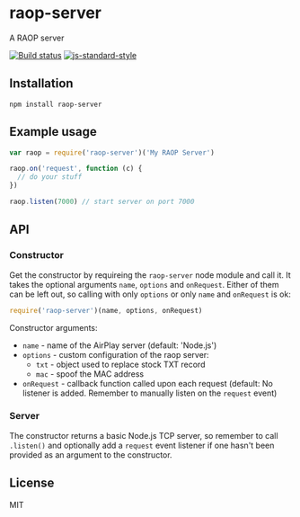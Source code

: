 # raop-server

A RAOP server

[![Build status](https://travis-ci.org/watson/raop-server.svg?branch=master)](https://travis-ci.org/watson/raop-server)
[![js-standard-style](https://img.shields.io/badge/code%20style-standard-brightgreen.svg?style=flat)](https://github.com/feross/standard)

## Installation

```
npm install raop-server
```

## Example usage

```js
var raop = require('raop-server')('My RAOP Server')

raop.on('request', function (c) {
  // do your stuff
})

raop.listen(7000) // start server on port 7000
```

## API

### Constructor

Get the constructor by requireing the `raop-server` node module and call
it. It takes the optional arguments `name`, `options` and `onRequest`.
Either of them can be left out, so calling with only `options` or only
`name` and `onRequest` is ok:

```js
require('raop-server')(name, options, onRequest)
```

Constructor arguments:

- `name` - name of the AirPlay server (default: 'Node.js')
- `options` - custom configuration of the raop server:
  - `txt` - object used to replace stock TXT record
  - `mac` - spoof the MAC address
- `onRequest` - callback function called upon each request (default: No listener is added. Remember to manually listen on the `request` event)

### Server

The constructor returns a basic Node.js TCP server, so remember to call
`.listen()` and optionally add a `request` event listener if one hasn't
been provided as an argument to the constructor.

## License

MIT
